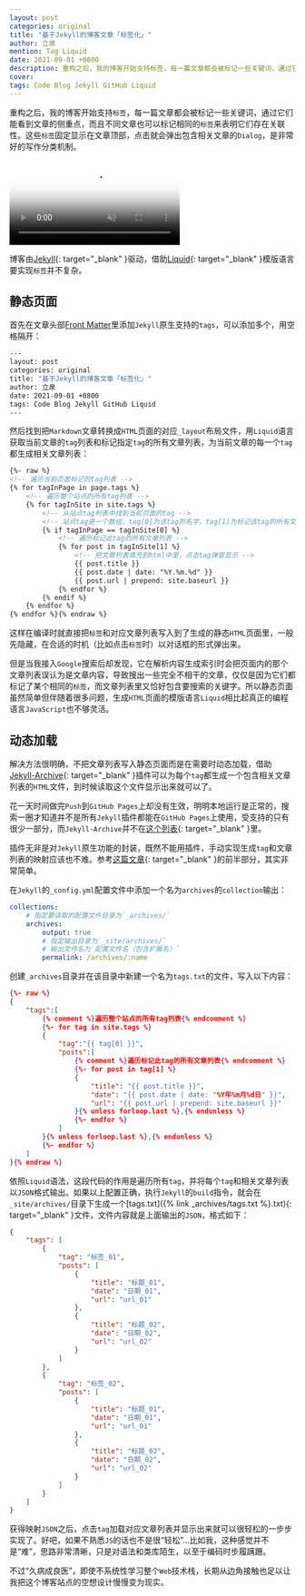 ```yaml
---
layout: post
categories: original
title: "基于Jekyll的博客文章「标签化」"
author: 立泉
mention: Tag Liquid
date: 2021-09-01 +0800
description: 重构之后，我的博客开始支持标签，每一篇文章都会被标记一些关键词，通过它们能大概了解文章的侧重点，而且不同文章也可以标记相同的标签来表明它们存在关联性。这些标签固定显示在文章顶部，点击就会弹出包含关联文章的Dialog，是非常好的文章分类方法。
cover: 
tags: Code Blog Jekyll GitHub Liquid
---
```


重构之后，我的博客开始支持`标签`，每一篇文章都会被标记一些关键词，通过它们能看到文章的侧重点，而且不同文章也可以标记相同的`标签`来表明它们存在关联性。这些`标签`固定显示在文章顶部，点击就会弹出包含相关文章的`Dialog`，是非常好的写作分类机制。

<video playsinline controls autoplay muted loop preload="none" poster="https://apqx.oss-cn-hangzhou.aliyuncs.com/blog/original/20210901/tags_h264_poster.webp">
    <!-- chrome不支持h265 -->
    <source src="https://apqx.oss-cn-hangzhou.aliyuncs.com/blog/original/20210901/tags_h264.mp4" type="video/mp4">
</video>

博客由[Jekyll](https://jekyllrb.com){: target="_blank" }驱动，借助[Liquid](https://shopify.github.io/liquid/){: target="_blank" }模版语言要实现`标签`并不复杂。

## 静态页面

首先在文章头部[Front Matter](https://jekyllrb.com/docs/front-matter/)里添加`Jekyll`原生支持的`tags`，可以添加多个，用空格隔开：

```sh
---
layout: post
categories: original
title: "基于Jekyll的博客文章「标签化」"
author: 立泉
date: 2021-09-01 +0800
tags: Code Blog Jekyll GitHub Liquid
---
```

然后找到把`Markdown`文章转换成`HTML`页面的对应`_layout`布局文件，用`Liquid`语言获取当前文章的`tag`列表和标记指定`tag`的所有文章列表，为当前文章的每一个`tag`都生成相关文章列表：

```html
{%- raw %}
<!-- 遍历当前页面标记的tag列表 -->
{% for tagInPage in page.tags %}
    <!-- 遍历整个站点的所有tag列表 -->
    {% for tagInSite in site.tags %}
        <!-- 从站点tag列表中找到当前页面的tag -->
        <!-- 站点tag是一个数组，tag[0]为该tag的名字，tag[1]为标记该tag的所有文章列表 -->
        {% if tagInPage == tagInSite[0] %}
            <!-- 遍历标记此tag的所有文章列表 -->
            {% for post in tagInSite[1] %}
                <!-- 把文章列表填充到html中里，点击tag弹窗显示 -->
                {{ post.title }}
                {{ post.date | date: "%Y.%m.%d" }}
                {{ post.url | prepend: site.baseurl }}
            {% endfor %}
        {% endif %}
    {% endfor %}
{% endfor %}{% endraw %}
```

这样在编译时就直接把`标签`和对应文章列表写入到了生成的静态`HTML`页面里，一般先隐藏，在合适的时机（比如点击`标签`时）以对话框的形式弹出来。

但是当我接入`Google`搜索后却发现，它在解析内容生成索引时会把页面内的那个文章列表误认为是文章内容，导致搜出一些完全不相干的文章，仅仅是因为它们都标记了某个相同的`标签`，而文章列表里又恰好包含要搜索的关键字。所以静态页面虽然简单但伴随着很多问题，生成`HTML`页面的模版语言`Liquid`相比起真正的编程语言`JavaScript`也不够灵活。

## 动态加载

解决方法很明确，不把文章列表写入静态页面而是在需要时动态加载，借助[Jekyll-Archive](https://github.com/jekyll/jekyll-archives){: target="_blank" }插件可以为每个`tag`都生成一个包含相关文章列表的`HTML`文件，到时候读取这个文件显示出来就可以了。

花一天时间做完`Push`到`GitHub Pages`上却没有生效，明明本地运行是正常的，搜索一圈才知道并不是所有`Jekyll`插件都能在`GitHub Pages`上使用，受支持的只有很少一部分，而`Jekyll-Archive`并不在[这个列表](https://pages.github.com/versions/){: target="_blank" }里。

插件无非是对`Jekyll`原生功能的封装，既然不能用插件，手动实现生成`tag`和文章列表的映射应该也不难。参考[这篇文章](https://aneejian.com/automated-jekyll-archives-github-pages/){: target="_blank" }的前半部分，其实非常简单。

在`Jekyll`的`_config.yml`配置文件中添加一个名为`archives`的`collection`输出：

```yml
collections:
    # 指定要读取的配置文件目录为`_archives/`
    archives:
        output: true
        # 指定输出目录为`_site/archives/`
        # 输出文件名为`配置文件名（包含扩展名）`
        permalink: /archives/:name
```

创建`_archives`目录并在该目录中新建一个名为`tags.txt`的文件，写入以下内容：

```json
{%- raw %}
{
    "tags":[
        {% comment %}遍历整个站点的所有tag列表{% endcomment %}
        {%- for tag in site.tags %}
        {
            "tag":"{{ tag[0] }}",
            "posts":[
                {% comment %}遍历标记此tag的所有文章列表{% endcomment %}
                {%- for post in tag[1] %}
                {
                    "title": "{{ post.title }}",
                    "date": "{{ post.date | date: "%Y年%m月%d日" }}",
                    "url": "{{ post.url | prepend: site.baseurl }}"
                }{% unless forloop.last %},{% endunless %}
                {%- endfor %}
            ]
        }{% unless forloop.last %},{% endunless %}
        {%- endfor %}
    ]
}{% endraw %}
```

依照`Liquid`语法，这段代码的作用是遍历所有`tag`，并将每个`tag`和相关文章列表以`JSON`格式输出。如果以上配置正确，执行`Jekyll`的`build`指令，就会在`_site/archives/`目录下生成一个[tags.txt]({% link _archives/tags.txt %}.txt){: target="_blank" }文件，文件内容就是上面输出的`JSON`，格式如下：

```json
{
    "tags": [
        {
            "tag": "标签_01",
            "posts": [
                {
                    "title": "标题_01",
                    "date": "日期_01",
                    "url": "url_01"
                },
                {
                    "title": "标题_02",
                    "date": "日期_02",
                    "url": "url_02"
                }
            ]
        },
        {
            "tag": "标签_02",
            "posts": [
                {
                    "title": "标题_01",
                    "date": "日期_01",
                    "url": "url_01"
                },
                {
                    "title": "标题_02",
                    "date": "日期_02",
                    "url": "url_02"
                }
            ]
        }
    ]
}
```

获得映射`JSON`之后，点击`tag`加载对应文章列表并显示出来就可以很轻松的一步步实现了。好吧，如果不熟悉`JS`的话也不是很“轻松”...比如我，这种感觉并不是“难”，思路非常清晰，只是对语法和类库陌生，以至于编码时步履蹒跚。

不过“久病成良医”，即使不系统性学习整个`Web`技术栈，长期从边角接触也足以让我把这个博客站点的空想设计慢慢变为现实。